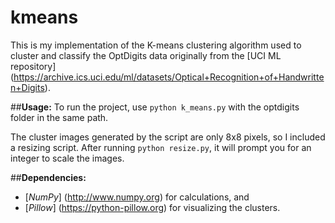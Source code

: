 # kmeans
This is my implementation of the K-means clustering algorithm used to cluster and classify the OptDigits data originally from the [UCI ML repository] (https://archive.ics.uci.edu/ml/datasets/Optical+Recognition+of+Handwritten+Digits).

##**Usage:**
To run the project, use `python k_means.py` with the optdigits folder in the same path.

The cluster images generated by the script are only 8x8 pixels, so I included a resizing script. After running `python resize.py`, it will prompt you for an integer to scale the images.

##**Dependencies:**
- [*NumPy*] (http://www.numpy.org) for calculations, and 
- [*Pillow*] (https://python-pillow.org) for visualizing the clusters.
